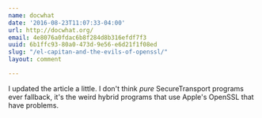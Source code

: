 ```yaml
---
name: docwhat
date: '2016-08-23T11:07:33-04:00'
url: http://docwhat.org/
email: 4e8076a0fdac6b8f284d8b316efdf7f3
uuid: 6b1ffc93-80a0-473d-9e56-e6d21f1f08ed
slug: "/el-capitan-and-the-evils-of-openssl/"
layout: comment

---
```


I updated the article a little.  I don't think <em>pure</em> SecureTransport programs ever fallback, it's the weird hybrid programs that use Apple's OpenSSL that have problems.
